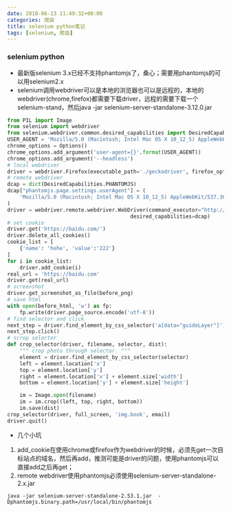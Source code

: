 ```yaml
---
date: 2018-06-13 11:49:32+00:00
categories: 爬虫
title: selenium python笔记
tags: [selenium, 爬虫]
---
```


### selenium python
- 最新版selenium 3.x已经不支持phantomjs了，桑心；需要用phantomjs的可以用selenium2.x
- selenium调用webdriver可以是本地的浏览器也可以是远程的，本地的webdriver(chrome,firefox)都需要下载driver，远程的需要下载一个selenium-stand，然后java -jar selenium-server-standalone-3.12.0.jar

```python
from PIL import Image
from selenium import webdriver
from selenium.webdriver.common.desired_capabilities import DesiredCapabilities
USER_AGENT = 'Mozilla/5.0 (Macintosh; Intel Mac OS X 10_12_5) AppleWebKit/537.36 (KHTML, like Gecko) Chrome/65.0.3325.181 Safari/537.36'
chrome_options = Options()
chrome_options.add_argument('user-agent={}'.format(USER_AGENT))
chrome_options.add_argument('--headless')
# local webdriver
driver = webdriver.Firefox(executable_path='./geckodriver', firefox_options=chrome_options)
# remote webdriver
dcap = dict(DesiredCapabilities.PHANTOMJS)
dcap["phantomjs.page.settings.userAgent"] = (
    'Mozilla/5.0 (Macintosh; Intel Mac OS X 10_12_5) AppleWebKit/537.36 (KHTML, like Gecko) Chrome/66.0.3359.181 Safari/537.36'
)
driver = webdriver.remote.webdriver.WebDriver(command_executor="http://172.16.56.13:4444/wd/hub",
                                        desired_capabilities=dcap)
# set cookie
driver.get('https://baidu.com/')
driver.delete_all_cookies()
cookie_list = [
    {'name': 'hehe', 'value':'222'}
]
for i in cookie_list:
    driver.add_cookie(i)
real_url = 'https://baidu.com'
driver.get(real_url)
# screenshot
driver.get_screenshot_as_file(before_png)
# save html
with open(before_html, 'w') as fp:
    fp.write(driver.page_source.encode('utf-8'))
# find selector and click
next_step = driver.find_element_by_css_selector('a[data="guideLayer"]')
next_step.click()
# scrop selector
def crop_selector(driver, filename, selector, dist):
    """ crop photo through selector. """
    element = driver.find_element_by_css_selector(selector)
    left = element.location['x']
    top = element.location['y']
    right = element.location['x'] + element.size['width']
    bottom = element.location['y'] + element.size['height']

    im = Image.open(filename)
    im = im.crop((left, top, right, bottom))
    im.save(dist)
crop_selector(driver, full_screen, 'img.book', email)
driver.quit()
```
- 几个小坑
1. add_cookie在使用chrome或firefox作为webdriver的时候，必须先get一次目标站点的域名，然后再add，推测可能是driver的问题，使用phantomjs可以直接add之后再get；
2. remote webdriver使用phantomjs必须使用selenium-server-standalone-2.x.jar
``` shell
java -jar selenium-server-standalone-2.53.1.jar  -Dphantomjs.binary.path=/usr/local/bin/phantomjs
```
